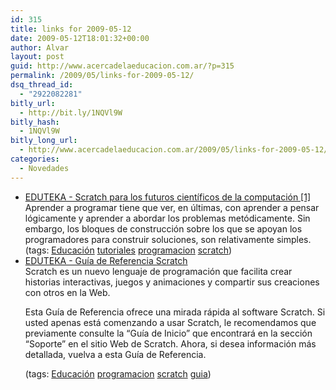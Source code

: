 ```yaml
---
id: 315
title: links for 2009-05-12
date: 2009-05-12T18:01:32+00:00
author: Alvar
layout: post
guid: http://www.acercadelaeducacion.com.ar/?p=315
permalink: /2009/05/links-for-2009-05-12/
dsq_thread_id:
  - "2922082281"
bitly_url:
  - http://bit.ly/1NQVl9W
bitly_hash:
  - 1NQVl9W
bitly_long_url:
  - http://www.acercadelaeducacion.com.ar/2009/05/links-for-2009-05-12/
categories:
  - Novedades
---
```

<ul class="delicious"><li>
                <div class="delicious-link"><a href="http://www.eduteka.org/ScratchMalan.php">EDUTEKA - Scratch para los futuros científicos de la computación [1]</a></div>
                <div class="delicious-extended">Aprender a programar tiene que ver, en últimas, con aprender a pensar lógicamente y aprender a abordar los problemas metódicamente. Sin embargo, los bloques de construcción sobre los que se apoyan los programadores para construir soluciones, son relativamente simples.</div>
                <div class="delicious-tags">(tags: <a href="http://delicious.com/edutic/Educaci%C3%B3n">Educación</a> <a href="http://delicious.com/edutic/tutoriales">tutoriales</a> <a href="http://delicious.com/edutic/programacion">programacion</a> <a href="http://delicious.com/edutic/scratch">scratch</a>)</div>
            </li><li>
                <div class="delicious-link"><a href="http://www.eduteka.org/ScratchGuiaReferencia1_3.php">EDUTEKA - Guía de Referencia Scratch</a></div>
                <div class="delicious-extended">Scratch es un nuevo lenguaje de programación que facilita crear historias interactivas, juegos y animaciones y compartir sus creaciones con otros en la Web.

Esta Guía de Referencia ofrece una mirada rápida al software Scratch. Si usted apenas está comenzando a usar Scratch, le recomendamos que previamente consulte la “Guía de Inicio” que encontrará en la sección “Soporte” en el sitio Web de Scratch. Ahora, si desea información más detallada, vuelva a esta Guía de Referencia.</div>
                <div class="delicious-tags">(tags: <a href="http://delicious.com/edutic/Educaci%C3%B3n">Educación</a> <a href="http://delicious.com/edutic/programacion">programacion</a> <a href="http://delicious.com/edutic/scratch">scratch</a> <a href="http://delicious.com/edutic/guia">guia</a>)</div>
            </li></ul>